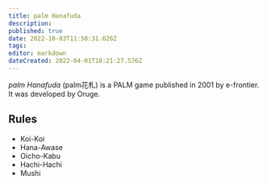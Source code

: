 ```yaml
---
title: palm Hanafuda
description: 
published: true
date: 2022-10-03T11:50:31.626Z
tags: 
editor: markdown
dateCreated: 2022-04-01T18:21:27.576Z
---
```


_palm Hanafuda_ (<span lang='ja'>palm花札</span>) is a PALM game published in 2001 by e-frontier.
It was developed by Oruge.

## Rules
- Koi-Koi
- Hana-Awase
- Oicho-Kabu
- Hachi-Hachi
- Mushi